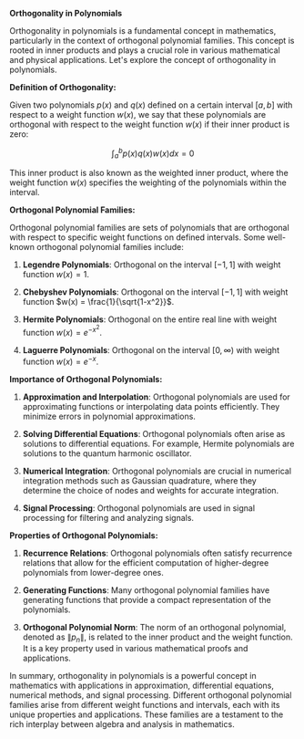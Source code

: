 **Orthogonality in Polynomials**

Orthogonality in polynomials is a fundamental concept in mathematics, particularly in the context of orthogonal polynomial families. This concept is rooted in inner products and plays a crucial role in various mathematical and physical applications. Let's explore the concept of orthogonality in polynomials.

**Definition of Orthogonality:**

Given two polynomials $p(x)$ and $q(x)$ defined on a certain interval $[a, b]$ with respect to a weight function $w(x)$, we say that these polynomials are orthogonal with respect to the weight function $w(x)$ if their inner product is zero:

$$\int_{a}^{b} p(x)q(x)w(x)dx = 0$$

This inner product is also known as the weighted inner product, where the weight function $w(x)$ specifies the weighting of the polynomials within the interval.

**Orthogonal Polynomial Families:**

Orthogonal polynomial families are sets of polynomials that are orthogonal with respect to specific weight functions on defined intervals. Some well-known orthogonal polynomial families include:

1. **Legendre Polynomials**: Orthogonal on the interval $[-1, 1]$ with weight function $w(x) = 1$.

2. **Chebyshev Polynomials**: Orthogonal on the interval $[-1, 1]$ with weight function $w(x) = \frac{1}{\sqrt{1-x^2}}$.

3. **Hermite Polynomials**: Orthogonal on the entire real line with weight function $w(x) = e^{-x^2}$.

4. **Laguerre Polynomials**: Orthogonal on the interval $[0, \infty)$ with weight function $w(x) = e^{-x}$.

**Importance of Orthogonal Polynomials:**

1. **Approximation and Interpolation**: Orthogonal polynomials are used for approximating functions or interpolating data points efficiently. They minimize errors in polynomial approximations.

2. **Solving Differential Equations**: Orthogonal polynomials often arise as solutions to differential equations. For example, Hermite polynomials are solutions to the quantum harmonic oscillator.

3. **Numerical Integration**: Orthogonal polynomials are crucial in numerical integration methods such as Gaussian quadrature, where they determine the choice of nodes and weights for accurate integration.

4. **Signal Processing**: Orthogonal polynomials are used in signal processing for filtering and analyzing signals.

**Properties of Orthogonal Polynomials:**

1. **Recurrence Relations**: Orthogonal polynomials often satisfy recurrence relations that allow for the efficient computation of higher-degree polynomials from lower-degree ones.

2. **Generating Functions**: Many orthogonal polynomial families have generating functions that provide a compact representation of the polynomials.

3. **Orthogonal Polynomial Norm**: The norm of an orthogonal polynomial, denoted as $\|p_n\|$, is related to the inner product and the weight function. It is a key property used in various mathematical proofs and applications.

In summary, orthogonality in polynomials is a powerful concept in mathematics with applications in approximation, differential equations, numerical methods, and signal processing. Different orthogonal polynomial families arise from different weight functions and intervals, each with its unique properties and applications. These families are a testament to the rich interplay between algebra and analysis in mathematics.